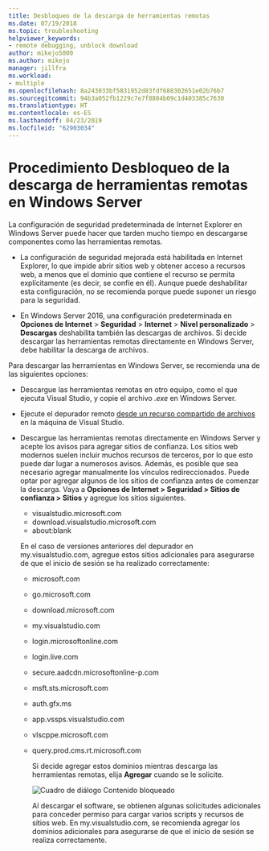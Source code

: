 ```yaml
---
title: Desbloqueo de la descarga de herramientas remotas
ms.date: 07/19/2018
ms.topic: troubleshooting
helpviewer_keywords:
- remote debugging, unblock download
author: mikejo5000
ms.author: mikejo
manager: jillfra
ms.workload:
- multiple
ms.openlocfilehash: 8a243033bf5831952d83fdf688302651e02b76b7
ms.sourcegitcommit: 94b3a052fb1229c7e7f8804b09c1d403385c7630
ms.translationtype: HT
ms.contentlocale: es-ES
ms.lasthandoff: 04/23/2019
ms.locfileid: "62903034"
---
```

# <a name="how-to-unblock-the-download-of-the-remote-tools-on-windows-server"></a>Procedimiento Desbloqueo de la descarga de herramientas remotas en Windows Server

La configuración de seguridad predeterminada de Internet Explorer en Windows Server puede hacer que tarden mucho tiempo en descargarse componentes como las herramientas remotas.

* La configuración de seguridad mejorada está habilitada en Internet Explorer, lo que impide abrir sitios web y obtener acceso a recursos web, a menos que el dominio que contiene el recurso se permita explícitamente (es decir, se confíe en él). Aunque puede deshabilitar esta configuración, no se recomienda porque puede suponer un riesgo para la seguridad.

* En Windows Server 2016, una configuración predeterminada en **Opciones de Internet** > **Seguridad** > **Internet** > **Nivel personalizado** > **Descargas** deshabilita también las descargas de archivos. Si decide descargar las herramientas remotas directamente en Windows Server, debe habilitar la descarga de archivos.

Para descargar las herramientas en Windows Server, se recomienda una de las siguientes opciones:

* Descargue las herramientas remotas en otro equipo, como el que ejecuta Visual Studio, y copie el archivo *.exe* en Windows Server.

* Ejecute el depurador remoto [desde un recurso compartido de archivos](../debugger/remote-debugging.md#fileshare_msvsmon) en la máquina de Visual Studio.

* Descargue las herramientas remotas directamente en Windows Server y acepte los avisos para agregar sitios de confianza. Los sitios web modernos suelen incluir muchos recursos de terceros, por lo que esto puede dar lugar a numerosos avisos. Además, es posible que sea necesario agregar manualmente los vínculos redireccionados. Puede optar por agregar algunos de los sitios de confianza antes de comenzar la descarga. Vaya a **Opciones de Internet > Seguridad > Sitios de confianza > Sitios** y agregue los sitios siguientes.

  * visualstudio.microsoft.com
  * download.visualstudio.microsoft.com
  * about:blank

  En el caso de versiones anteriores del depurador en my.visualstudio.com, agregue estos sitios adicionales para asegurarse de que el inicio de sesión se ha realizado correctamente:

  * microsoft.com
  * go.microsoft.com
  * download.microsoft.com
  * my.visualstudio.com
  * login.microsoftonline.com
  * login.live.com
  * secure.aadcdn.microsoftonline-p.com
  * msft.sts.microsoft.com
  * auth.gfx.ms
  * app.vssps.visualstudio.com
  * vlscppe.microsoft.com
  * query.prod.cms.rt.microsoft.com

    Si decide agregar estos dominios mientras descarga las herramientas remotas, elija **Agregar** cuando se le solicite.

    ![Cuadro de diálogo Contenido bloqueado](../debugger/media/remotedbg-blocked-content.png)

    Al descargar el software, se obtienen algunas solicitudes adicionales para conceder permiso para cargar varios scripts y recursos de sitios web. En my.visualstudio.com, se recomienda agregar los dominios adicionales para asegurarse de que el inicio de sesión se realiza correctamente.